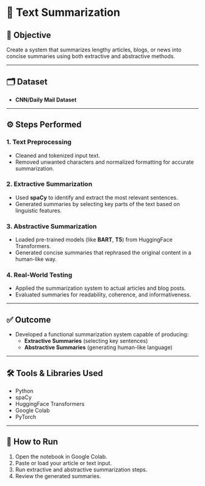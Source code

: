 
# 📝 Text Summarization

## 📌 Objective
Create a system that summarizes lengthy articles, blogs, or news into concise summaries using both extractive and abstractive methods.

---

## 🗂 Dataset
- **CNN/Daily Mail Dataset**

---

## ⚙️ Steps Performed

### 1. Text Preprocessing
- Cleaned and tokenized input text.
- Removed unwanted characters and normalized formatting for accurate summarization.

### 2. Extractive Summarization
- Used **spaCy** to identify and extract the most relevant sentences.
- Generated summaries by selecting key parts of the text based on linguistic features.

### 3. Abstractive Summarization
- Loaded pre-trained models (like **BART**, **T5**) from HuggingFace Transformers.
- Generated concise summaries that rephrased the original content in a human-like way.

### 4. Real-World Testing
- Applied the summarization system to actual articles and blog posts.
- Evaluated summaries for readability, coherence, and informativeness.

---

## ✅ Outcome
- Developed a functional summarization system capable of producing:
  - **Extractive Summaries** (selecting key sentences)
  - **Abstractive Summaries** (generating human-like language)

---

## 🛠 Tools & Libraries Used
- Python
- spaCy
- HuggingFace Transformers
- Google Colab
- PyTorch

---

## 🏁 How to Run
1. Open the notebook in Google Colab.
2. Paste or load your article or text input.
3. Run extractive and abstractive summarization steps.
4. Review the generated summaries.
